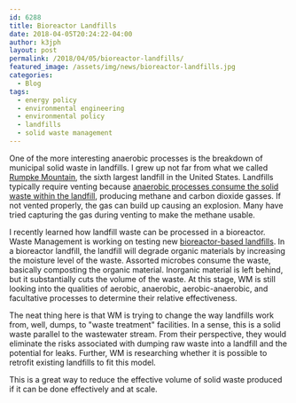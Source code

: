 ```yaml
---
id: 6288
title: Bioreactor Landfills
date: 2018-04-05T20:24:22-04:00
author: k3jph
layout: post
permalink: /2018/04/05/bioreactor-landfills/
featured_image: /assets/img/news/bioreactor-landfills.jpg
categories:
  - Blog
tags:
  - energy policy
  - environmental engineering
  - environmental policy
  - landfills
  - solid waste management
---
```


One of the more interesting anaerobic processes is the breakdown
of municipal solid waste in landfills.  I grew up not far from what
we called [Rumpke
Mountain](https://www.google.com/maps/place/3800+Struble+Rd,+Cincinnati,+OH+45251/@39.2651536,-84.6026085,17z/data=!3m1!4b1!4m5!3m4!1s0x88404a0ed3f323b3:0xa46b9ce5781dcccf!8m2!3d39.2651536!4d-84.6004198?hl=en),
the sixth largest landfill in the United States.  Landfills typically
require venting because [anaerobic processes consume the solid waste
within the
landfill](https://www.epa.gov/lmop/basic-information-about-landfill-gas),
producing methane and carbon dioxide gasses.  If not vented properly,
the gas can build up causing an explosion.  Many have tried capturing
the gas during venting to make the methane usable.

I recently learned how landfill waste can be processed in a bioreactor.
Waste Management is working on testing new [bioreactor-based
landfills](http://www.wm.com/sustainability/bioreactor-landfills.jsp). In
a bioreactor landfill, the landfill will degrade organic materials
by increasing the moisture level of the waste.  Assorted microbes
consume the waste, basically composting the organic material.
Inorganic material is left behind, but it substantially cuts the
volume of the waste.  At this stage, WM is still looking into the
qualities of aerobic, anaerobic, aerobic-anaerobic, and facultative
processes to determine their relative effectiveness.

The neat thing here is that WM is trying to change the way landfills
work from, well, dumps, to "waste treatment" facilities.  In a
sense, this is a solid waste parallel to the wastewater stream.
From their perspective, they would eliminate the risks associated
with dumping raw waste into a landfill and the potential for leaks.
Further, WM is researching whether it is possible to retrofit
existing landfills to fit this model.

This is a great way to reduce the effective volume of solid waste
produced if it can be done effectively and at scale.
